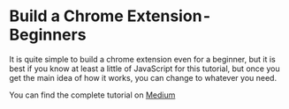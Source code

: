 # Build a Chrome Extension - Beginners

It is quite simple to build a chrome extension even for a beginner, but it is best if you know at least a little of JavaScript for this tutorial, but once you get the main idea of how it works, you can change to whatever you need.

You can find the complete tutorial on [Medium]()